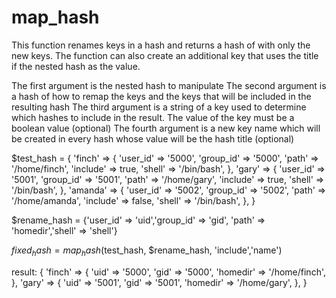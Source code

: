 map_hash
========
This function renames keys in a hash and returns a hash of with only the new keys.  The function can
   also create an additional key that uses the title if the nested hash as the value.

  The first argument is the nested hash to manipulate
  The second argument is a hash of how to remap the keys and the keys that will be included in the resulting hash
  The third argument is a string of a key used to determine which hashes to include in the result. The value of
  the key must be a boolean value (optional)
  The fourth argument is a new key name which will be created in every hash whose value will be the hash title (optional)

  $test_hash = {
    'finch' => {  'user_id'   => '5000',
                  'group_id'  => '5000',
                  'path'      => '/home/finch',
                  'include'   => true,
                  'shell'     => '/bin/bash',
                },
    'gary'  => {  'user_id'   => '5001',
                  'group_id'  => '5001',
                  'path'      => '/home/gary',
                  'include'   => true,
                  'shell'     => '/bin/bash',
                },
    'amanda' => { 'user_id'   => '5002',
                  'group_id'  => '5002',
                  'path'      => '/home/amanda',
                  'include'   => false,
                  'shell'     => '/bin/bash',
                },
  }

  $rename_hash = {'user_id' => 'uid','group_id' => 'gid', 'path' => 'homedir','shell' => 'shell'}

  $fixed_hash = map_hash($test_hash, $rename_hash, 'include','name')

  result:
  {
    'finch' => {  'uid'   => '5000',
                  'gid'   => '5000',
                  'homedir' => '/home/finch',
               },
    'gary'  => {  'uid'   => '5001',
                  'gid'   => '5001',
                  'homedir' => '/home/gary',
               },
  }
